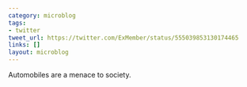 ```yaml
---
category: microblog
tags:
- twitter
tweet_url: https://twitter.com/ExMember/status/555039853130174465
links: []
layout: microblog
---
```

Automobiles are a menace to society.

